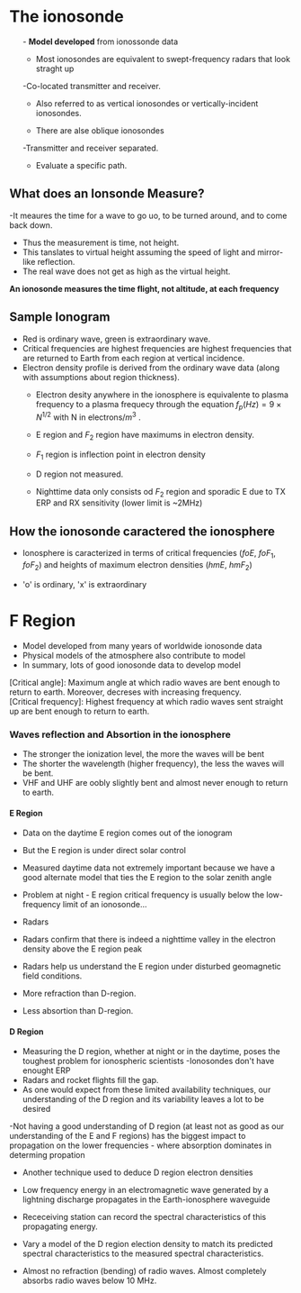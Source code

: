 # The ionosonde

 
<ol>
- <b>Model developed</b> from ionossonde data  

- Most ionosondes are equivalent to swept-frequency radars that look straght up  
       
-Co-located transmitter and receiver.  
- Also referred to as vertical ionosondes or vertically-incident ionosondes. 
      
- There are alse oblique ionosondes
       
-Transmitter and receiver separated.  
- Evaluate a specific path. 
          
</ol>


## What does an Ionsonde Measure?

   

-It meaures the time for a wave to go uo, to be turned around, and to come back down.  
- Thus the measurement is time, not height. 
- This tanslates to virtual height assuming the speed of light and mirror-like reflection. 
- The real wave does not get as high as the virtual height. 
  
    
<b> An ionosonde measures the time flight, not altitude, at each frequency </b>


## Sample Ionogram
   
- Red is ordinary wave, green is extraordinary wave. 
- Critical frequencies are highest frequencies are highest frequencies
 that are returned to Earth from each region at vertical incidence. 
- Electron density profile is derived from the ordinary wave data 
(along with assumptions about region thickness). 
    - Electron desity anywhere in the ionosphere is equivalente to
     plasma frequency to a plasma frequecy through the equation $f_p (Hz) = 9 \times N^{1/2}$ 
     with N in electrons/$m^3$ . 
  

   
   - E region and $F_2$ region have maximums in electron density.  
   - $F_1$ region is inflection point in electron density  
   - D region not measured.  
   - Nighttime data only consists od $F_2$ region and sporadic E due to TX ERP
and RX sensitivity (lower limit is ~2MHz) 
 
  


## How the ionosonde caractered the ionosphere 

   
- Ionosphere is caracterized in terms of critical frequencies ($foE$, $foF_1$, $foF_2$) 
and heights of maximum electron densities ($hmE$, $hmF_2$) 
  
   
- 'o' is ordinary, 'x' is extraordinary  
  

# F Region

   
- Model developed from many years of worldwide ionosonde data 
- Physical models of the atmosphere also contribute to model 
- In summary, lots of good ionosonde data to develop model    
    

   
[Critical angle]: Maximum angle at which radio waves are bent enough to return to earth. Moreover, 
decreses with increasing frequency.  
[Critical frequency]: Highest frequency at which radio waves sent straight up are bent enough to return to earth.    

### Waves reflection and Absortion in the ionosphere

- The stronger the ionization level, the more the waves will be bent 
- The shorter the wavelength (higher frequency), the less the waves will be bent.  
 - VHF and UHF are oobly slightly bent and almost never enough to return to earth.   
    
#### E Region


   
- Data on the daytime E region comes out of the ionogram 
- But the E region is under direct solar control  
   
- Measured daytime data not extremely important because we have a good alternate model 
that ties the E region to the solar zenith angle   
- Problem at night - E region critical frequency is usually below the low-frequency 
limit of an ionosonde...  
- Radars 
   
- Radars confirm that there is indeed a nighttime  valley in the electron density 
above the E region peak 
- Radars help us understand the E region under disturbed geomagnetic field conditions. 
- More refraction than D-region.  
- Less absortion than D-region.   
  
    
#### D Region


   
- Measuring the D region, whether at night or in the daytime, poses the toughest 
problem for ionospheric scientists 
   -Ionosondes don't have enought ERP    
- Radars and rocket flights fill the gap.  
- As one would expect from these limited availability techniques, our understanding 
of the D region and its variability leaves a lot to be desired  
   
-Not having a good understanding of D region (at least not as good as our 
understanding of the E and F regions) has the biggest impact to propagation on 
the lower frequencies - where absorption dominates in determing propation    
- Another technique used to deduce D region electron densities  
   
- Low frequency energy in an electromagnetic wave generated by a lightning 
discharge propagates in the Earth-ionosphere waveguide 
   
- Receceiving station can record the spectral characteristics of this 
propagating energy. 
- Vary a model of the D region election density to match its predicted 
spectral characteristics to the measured spectral characteristics. 
  
- Almost no refraction (bending) of radio waves. Almost completely absorbs radio waves below 10 MHz.     

